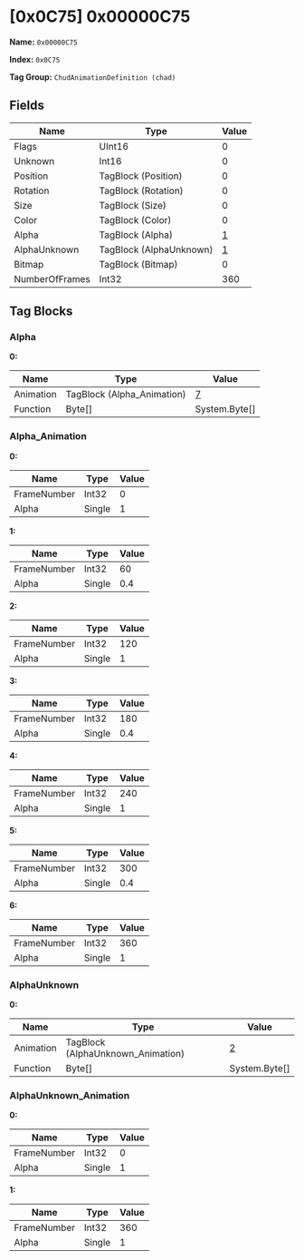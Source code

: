 # [0x0C75] 0x00000C75

**Name:** ```0x00000C75```

**Index:** ```0x0C75```

**Tag Group:** ```ChudAnimationDefinition (chad)```

## Fields

Name	| Type	| Value
---	|---	|---	|
Flags	|UInt16	|0
Unknown	|Int16	|0
Position	|TagBlock (Position)	|0
Rotation	|TagBlock (Rotation)	|0
Size	|TagBlock (Size)	|0
Color	|TagBlock (Color)	|0
Alpha	|TagBlock (Alpha)	|[1](#alpha)
AlphaUnknown	|TagBlock (AlphaUnknown)	|[1](#alphaunknown)
Bitmap	|TagBlock (Bitmap)	|0
NumberOfFrames	|Int32	|360


## Tag Blocks

### Alpha

**0:**

Name	| Type	| Value
---	|---	|---	|
Animation	|TagBlock (Alpha_Animation)	|[7](#alpha_animation)
Function	|Byte[]	|System.Byte[]


### Alpha_Animation

**0:**

Name	| Type	| Value
---	|---	|---	|
FrameNumber	|Int32	|0
Alpha	|Single	|1


**1:**

Name	| Type	| Value
---	|---	|---	|
FrameNumber	|Int32	|60
Alpha	|Single	|0.4


**2:**

Name	| Type	| Value
---	|---	|---	|
FrameNumber	|Int32	|120
Alpha	|Single	|1


**3:**

Name	| Type	| Value
---	|---	|---	|
FrameNumber	|Int32	|180
Alpha	|Single	|0.4


**4:**

Name	| Type	| Value
---	|---	|---	|
FrameNumber	|Int32	|240
Alpha	|Single	|1


**5:**

Name	| Type	| Value
---	|---	|---	|
FrameNumber	|Int32	|300
Alpha	|Single	|0.4


**6:**

Name	| Type	| Value
---	|---	|---	|
FrameNumber	|Int32	|360
Alpha	|Single	|1


### AlphaUnknown

**0:**

Name	| Type	| Value
---	|---	|---	|
Animation	|TagBlock (AlphaUnknown_Animation)	|[2](#alphaunknown_animation)
Function	|Byte[]	|System.Byte[]


### AlphaUnknown_Animation

**0:**

Name	| Type	| Value
---	|---	|---	|
FrameNumber	|Int32	|0
Alpha	|Single	|1


**1:**

Name	| Type	| Value
---	|---	|---	|
FrameNumber	|Int32	|360
Alpha	|Single	|1


